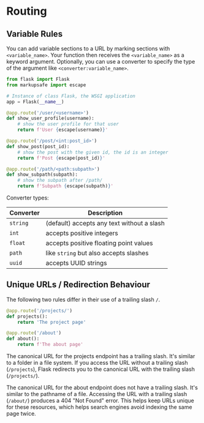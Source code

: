 # Routing

## Variable Rules

You can add variable sections to a URL by marking sections with `<variable_name>`. Your function then receives the `<variable_name>` as a keyword argument. Optionally, you can use a converter to specify the type of the argument like `<converter:variable_name>`.

```python
from flask import Flask
from markupsafe import escape

# Instance of class Flask, the WSGI application
app = Flask(__name__)

@app.route('/user/<username>')
def show_user_profile(username):
    # show the user profile for that user
    return f'User {escape(username)}'

@app.route('/post/<int:post_id>')
def show_post(post_id):
    # show the post with the given id, the id is an integer
    return f'Post {escape(post_id)}'

@app.route('/path/<path:subpath>')
def show_subpath(subpath):
    # show the subpath after /path/
    return f'Subpath {escape(subpath)}'
```

Converter types:

| Converter | Description |
|-----------|-------------|
|`string`   | (default) accepts any text without a slash |
| `int`     | accepts positive integers |
| `float`   | accepts positive floating point values |
| `path`     | like `string` but also accepts slashes |
| `uuid`     | accepts UUID strings |

## Unique URLs / Redirection Behaviour

The following two rules differ in their use of a trailing slash `/`.

```python
@app.route('/projects/')
def projects():
    return 'The project page'

@app.route('/about')
def about():
    return f'The about page'
```

The canonical URL for the projects endpoint has a trailing slash. It's similar to a folder in a file system. If you access the URL without a trailing slash (`/projects`), Flask redirects you to the canonical URL with the trailing slash (`/projects/`).

The canonical URL for the about endpoint does not have a trailing slash. It's similar to the pathname of a file. Accessing the URL with a trailing slash (`/about/`) produces a 404 "Not Found" error. This helps keep URLs unique for these resources, which helps search engines avoid indexing the same page twice.